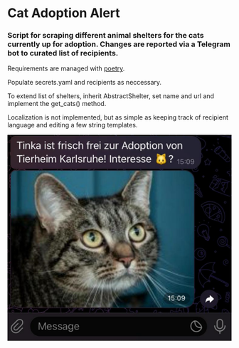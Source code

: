 # Cat Adoption Alert

### Script for scraping different animal shelters for the cats currently up for adoption. Changes are reported via a Telegram bot to curated list of recipients.

Requirements are managed with [poetry](https://python-poetry.org/).

Populate secrets.yaml and recipients as neccessary.

To extend list of shelters, inherit AbstractShelter, set name and url and implement the get_cats() method.

Localization is not implemented, but as simple as keeping track of recipient language and editing a few string templates. 

![Alt text](image.png)
